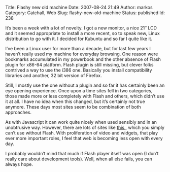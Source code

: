 Title: Flashy new old machine
Date: 2007-08-24 21:49
Author: markos
Category: Catchall, Web
Slug: flashy-new-old-machine
Status: published
Id: 238

<html>
 <body>
  <div>
   <p>
    It’s been a week with a lot of novelty. I got a new monitor, a nice 21″ LCD and it seemed appropriate to install a more recent, so to speak new, Linux distribution to go with it. I decided for Kubuntu and so far I quite like it.
   </p>
   <p>
    I’ve been a Linux user for more than a decade, but for last few years I haven’t really used my machine for everyday browsing. One reason were bookmarks accumulated in my powerbook and the other absence of Flash plugin for x86-64 platform. Flash plugin is still missing, but clever folks contrived a way to use the i386 one. Basically you install compatibility libraries and another, 32 bit version of Firefox.
   </p>
   <p>
    Still, I mostly use the one without a plugin and so far it has certainly been an eye opening experience. Once upon a time sites fell in two categories, those made more or less completely with Flash and others, which didn’t use it at all. I have no idea when this changed, but it’s certainly not true anymore. These days most sites seem to be combination of both approaches.
   </p>
   <p>
    As with Javascript it can work quite nicely when used sensibly and in an unobtrusive way. However, there are lots of sites like
    <a href="http://www.cbs.com/primetime/csi/">
     this
    </a>
    , which you simply can’t use without Flash. With proliferation of video and widgets, that play ever more important roles, I feel that web is becoming less open with every day.
   </p>
   <p>
    I probably wouldn’t mind that much if Flash player itself was open (I don’t really care about development tools). Well, when all else fails,  you can always hope.
   </p>
  </div>
 </body>
</html>